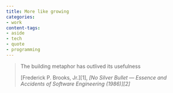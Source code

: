 ```yaml
---
title: More like growing
categories:
- work
content-tags:
- aside
- tech
- quote
- programming
---
```


>  The building metaphor has outlived its usefulness
> <footer>[Frederick P. Brooks, Jr.][1], <cite>[No Silver Bullet — Essence and Accidents of Software Engineering (1986)][2]</cite></footer>

   [1]: http://www.cs.unc.edu/~brooks/
   [2]: http://en.wikipedia.org/wiki/No_Silver_Bullet
